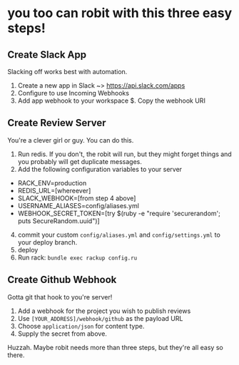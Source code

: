 # you too can robit with this three easy steps!

## Create Slack App

Slacking off works best with automation.

1. Create a new app in Slack ~> https://api.slack.com/apps
2. Configure to use Incoming Webhooks
3. Add app webhook to your workspace
$. Copy the webhook URI

## Create Review Server

You're a clever girl or guy. You can do this.

1. Run redis. If you don't, the robit will run, but they might forget things and you probably will get duplicate messages.
2. Add the following configuration variables to your server
  - RACK_ENV=production
  - REDIS_URL=[whereever]
  - SLACK_WEBHOOK=[from step 4 above]
  - USERNAME_ALIASES=config/aliases.yml
  - WEBHOOK_SECRET_TOKEN=[try $(ruby -e "require 'securerandom'; puts SecureRandom.uuid")]
4. commit your custom `config/aliases.yml` and `config/settings.yml` to your deploy branch.
5. deploy
6. Run rack: `bundle exec rackup config.ru`

## Create Github Webhook

Gotta git that hook to you're server!

1. Add a webhook for the project you wish to publish reviews
2. Use `[YOUR_ADDRESS]/webhook/github` as the payload URL
3. Choose `application/json` for content type.
4. Supply the secret from above.

Huzzah. Maybe robit needs more than three steps, but they're all easy so there.